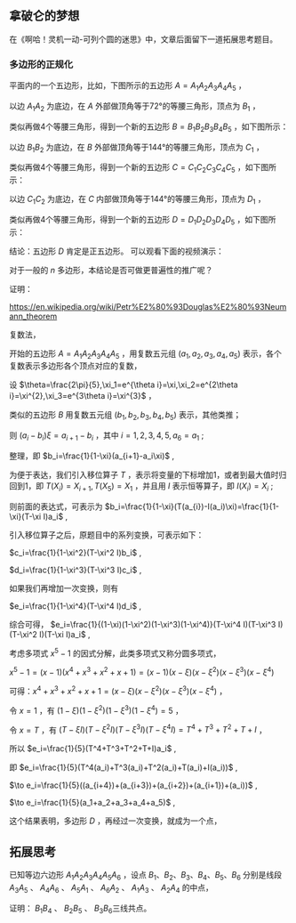 ## 拿破仑的梦想

在《啊哈！灵机一动-可列个圆的迷思》中，文章后面留下一道拓展思考题目。

### 多边形的正规化

平面内的一个五边形，比如，下图所示的五边形 $A=A_1A_2A_3A_4A_5$ ，

以边 $A_1A_2$ 为底边，在 $A$ 外部做顶角等于72°的等腰三角形，顶点为 $B_1$ ，

类似再做4个等腰三角形，得到一个新的五边形 $B=B_1B_2B_3B_4B_5$ ，如下图所示：

以边 $B_1B_2$ 为底边，在 $B$ 外部做顶角等于144°的等腰三角形，顶点为 $C_1$ ，

类似再做4个等腰三角形，得到一个新的五边形 $C=C_1C_2C_3C_4C_5$ ，如下图所示：

以边 $C_1C_2$ 为底边，在 $C$ 内部做顶角等于144°的等腰三角形，顶点为 $D_1$ ，

类似再做4个等腰三角形，得到一个新的五边形 $D=D_1D_2D_3D_4D_5$ ，如下图所示：

结论：五边形 $D$ 肯定是正五边形。
可以观看下面的视频演示：

对于一般的 $n$ 多边形，本结论是否可做更普遍性的推广呢？

证明：

https://en.wikipedia.org/wiki/Petr%E2%80%93Douglas%E2%80%93Neumann_theorem

复数法，

开始的五边形 $A=A_1A_2A_3A_4A_5$ ，用复数五元组 $(a_1,a_2,a_3,a_4,a_5)$ 表示，各个复数表示多边形各个顶点对应的复数，

设 $\theta=\frac{2\pi}{5},\xi_1=e^{\theta i}=\xi,\xi_2=e^{2\theta i}=\xi^{2},\xi_3=e^{3\theta i}=\xi^{3}$ ，

类似的五边形 $B$ 用复数五元组 $(b_1,b_2,b_3,b_4,b_5)$ 表示，其他类推；

则 $(a_i-b_i)\xi=a_{i+1}-b_i$ ，其中 $i=1,2,3,4,5,a_6=a_1$ ;

整理，即 $b_i=\frac{1}{1-\xi}(a_{i+1}-a_i\xi)$ ,

为便于表达，我们引入移位算子 $T$ ，表示将变量的下标增加1，或者到最大值时归回到1，即 $T(X_i)=X_{i+1},T(X_5)=X_1$ ，并且用 $I$ 表示恒等算子，即 $I(X_i)=X_i$ ;

则前面的表达式，可表示为  $b_i=\frac{1}{1-\xi}(T(a_{i})-I(a_i)\xi)=\frac{1}{1-\xi}(T-\xi I)a_i$ ,

引入移位算子之后，原题目中的系列变换，可表示如下：

$c_i=\frac{1}{1-\xi^2}(T-\xi^2 I)b_i$ ,

$d_i=\frac{1}{1-\xi^3}(T-\xi^3 I)c_i$ ,

如果我们再增加一次变换，则有

$e_i=\frac{1}{1-\xi^4}(T-\xi^4 I)d_i$ ,

综合可得， $e_i=\frac{1}{(1-\xi)(1-\xi^2)(1-\xi^3)(1-\xi^4)}(T-\xi^4 I)(T-\xi^3 I)(T-\xi^2 I)(T-\xi I)a_i$ ,

考虑多项式 $x^5-1$ 的因式分解，此类多项式又称分圆多项式，

$x^5-1=(x-1)(x^4+x^3+x^2+x+1)=(x-1)(x-\xi)(x-\xi^2)(x-\xi^3)(x-\xi^4)$

可得：$x^4+x^3+x^2+x+1=(x-\xi)(x-\xi^2)(x-\xi^3)(x-\xi^4)$ ，

令 $x=1$ ，有 $(1-\xi)(1-\xi^2)(1-\xi^3)(1-\xi^4)=5$ ，

令 $x=T$ ，有 $(T-\xi I)(T-\xi^2 I)(T-\xi^3 I)(T-\xi^4 I)=T^4+T^3+T^2+T+I$ ，

所以 $e_i=\frac{1}{5}(T^4+T^3+T^2+T+I)a_i$ ,

即 $e_i=\frac{1}{5}(T^4(a_i)+T^3(a_i)+T^2(a_i)+T(a_i)+I(a_i))$ ,

$\to  e_i=\frac{1}{5}((a_{i+4})+(a_{i+3})+(a_{i+2})+(a_{i+1})+(a_i))$ ,

$\to  e_i=\frac{1}{5}(a_1+a_2+a_3+a_4+a_5)$ ,

这个结果表明，多边形 $D$ ，再经过一次变换，就成为一个点，

## 拓展思考

已知等边六边形 $A_1A_2A_3A_4A_5A_6$ ，设点 $B_1、B_2、B_3、B_4、B_5、B_6$ 分别是线段 $A_3A_5$ 、 $A_4A_6$ 、 $A_5A_1$ 、 $A_6A_2$ 、 $A_1A_3$ 、 $A_2A_4$ 的中点，

证明： $B_1B_4$ 、 $B_2B_5$ 、 $B_3B_6$ ​三线共点。


